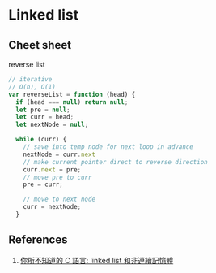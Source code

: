 # Linked list


## Cheet sheet

reverse list

```javascript
// iterative
// O(n), O(1)
var reverseList = function (head) {
  if (head === null) return null;
  let pre = null;
  let curr = head;
  let nextNode = null;

  while (curr) {
    // save into temp node for next loop in advance
    nextNode = curr.next
    // make current pointer direct to reverse direction
    curr.next = pre;
    // move pre to curr
    pre = curr;

    // move to next node
    curr = nextNode;
  }
```

## References

1. [你所不知道的 C 語言: linked list 和非連續記憶體](https://hackmd.io/@sysprog/c-linked-list?fbclid=IwAR2wDVZx60cvbj9O1hrOEm1UfljFvetw5CgFNfsxrx07fJRrajaUhJb2Gkw)
